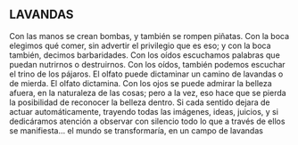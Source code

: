## LAVANDAS

Con las manos se crean bombas, y también se rompen piñatas. Con la boca elegimos qué comer, sin advertir el privilegio que es eso;
y con la boca también, decimos barbaridades.
Con los oídos escuchamos palabras que puedan nutrirnos o destruirnos.
Con los oídos, también podemos escuchar el trino de los pájaros.
El olfato puede dictaminar un camino de lavandas o de mierda. El olfato dictamina.
Con los ojos se puede admirar la belleza afuera, en la naturaleza de las cosas;
pero a la vez, eso hace que se pierda la posibilidad de reconocer la belleza dentro.
Si cada sentido dejara de actuar automáticamente, trayendo todas las imágenes, ideas, juicios,
y si dedicáramos atención a observar con silencio todo lo que a través de ellos se manifiesta…
el mundo se transformaría,
en un campo de lavandas